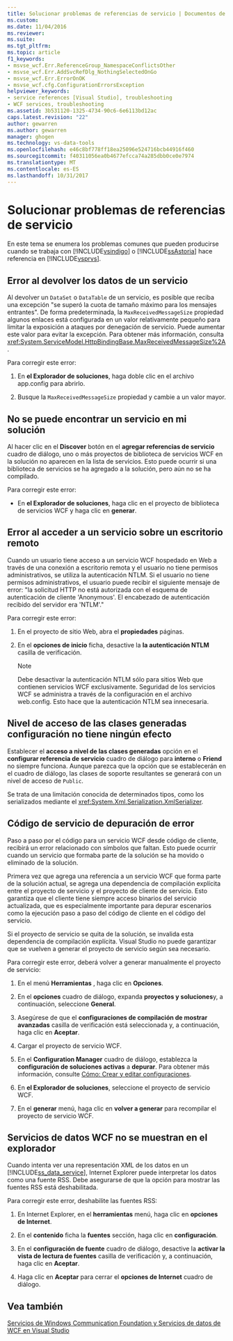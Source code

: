 ```yaml
---
title: Solucionar problemas de referencias de servicio | Documentos de Microsoft
ms.custom: 
ms.date: 11/04/2016
ms.reviewer: 
ms.suite: 
ms.tgt_pltfrm: 
ms.topic: article
f1_keywords:
- msvse_wcf.Err.ReferenceGroup_NamespaceConflictsOther
- msvse_wcf.Err.AddSvcRefDlg_NothingSelectedOnGo
- msvse_wcf.Err.ErrorOnOK
- msvse_wcf.cfg.ConfigurationErrorsException
helpviewer_keywords:
- service references [Visual Studio], troubleshooting
- WCF services, troubleshooting
ms.assetid: 3b531120-1325-4734-90c6-6e6113bd12ac
caps.latest.revision: "22"
author: gewarren
ms.author: gewarren
manager: ghogen
ms.technology: vs-data-tools
ms.openlocfilehash: e46c8bf778ff18ea25096e524716bcb44916f460
ms.sourcegitcommit: f40311056ea0b4677efcca74a285dbb0ce0e7974
ms.translationtype: MT
ms.contentlocale: es-ES
ms.lasthandoff: 10/31/2017
---
```

# <a name="troubleshooting-service-references"></a>Solucionar problemas de referencias de servicio
En este tema se enumera los problemas comunes que pueden producirse cuando se trabaja con [!INCLUDE[vsindigo](../data-tools/includes/vsindigo_md.md)] o [!INCLUDE[ssAstoria](../data-tools/includes/ssastoria_md.md)] hace referencia en [!INCLUDE[vsprvs](../code-quality/includes/vsprvs_md.md)].  
  
## <a name="error-returning-data-from-a-service"></a>Error al devolver los datos de un servicio  
 Al devolver un `DataSet` o `DataTable` de un servicio, es posible que reciba una excepción "se superó la cuota de tamaño máximo para los mensajes entrantes". De forma predeterminada, la `MaxReceivedMessageSize` propiedad algunos enlaces está configurada en un valor relativamente pequeño para limitar la exposición a ataques por denegación de servicio. Puede aumentar este valor para evitar la excepción. Para obtener más información, consulta <xref:System.ServiceModel.HttpBindingBase.MaxReceivedMessageSize%2A>.  
  
 Para corregir este error:  
  
1.  En **el Explorador de soluciones**, haga doble clic en el archivo app.config para abrirlo.  
  
2.  Busque la `MaxReceivedMessageSize` propiedad y cambie a un valor mayor.  
  
## <a name="cannot-find-a-service-in-my-solution"></a>No se puede encontrar un servicio en mi solución  
 Al hacer clic en el **Discover** botón en el **agregar referencias de servicio** cuadro de diálogo, uno o más proyectos de biblioteca de servicios WCF en la solución no aparecen en la lista de servicios. Esto puede ocurrir si una biblioteca de servicios se ha agregado a la solución, pero aún no se ha compilado.  
  
 Para corregir este error:  
  
-   En **el Explorador de soluciones**, haga clic en el proyecto de biblioteca de servicios WCF y haga clic en **generar**.  
  
## <a name="error-accessing-a-service-over-a-remote-desktop"></a>Error al acceder a un servicio sobre un escritorio remoto  
 Cuando un usuario tiene acceso a un servicio WCF hospedado en Web a través de una conexión a escritorio remota y el usuario no tiene permisos administrativos, se utiliza la autenticación NTLM. Si el usuario no tiene permisos administrativos, el usuario puede recibir el siguiente mensaje de error: "la solicitud HTTP no está autorizada con el esquema de autenticación de cliente 'Anonymous'. El encabezado de autenticación recibido del servidor era 'NTLM'."  
  
 Para corregir este error:  
  
1.  En el proyecto de sitio Web, abra el **propiedades** páginas.  
  
2.  En el **opciones de inicio** ficha, desactive la **la autenticación NTLM** casilla de verificación.  
  
    > [!NOTE]
    >  Debe desactivar la autenticación NTLM sólo para sitios Web que contienen servicios WCF exclusivamente. Seguridad de los servicios WCF se administra a través de la configuración en el archivo web.config. Esto hace que la autenticación NTLM sea innecesaria.  
  
## <a name="access-level-for-generated-classes-setting-has-no-effect"></a>Nivel de acceso de las clases generadas configuración no tiene ningún efecto  
 Establecer el **acceso a nivel de las clases generadas** opción en el **configurar referencia de servicio** cuadro de diálogo para **interno** o **Friend** no siempre funciona. Aunque parezca que la opción que se establecerán en el cuadro de diálogo, las clases de soporte resultantes se generará con un nivel de acceso de `Public`.  
  
 Se trata de una limitación conocida de determinados tipos, como los serializados mediante el <xref:System.Xml.Serialization.XmlSerializer>.  
  
## <a name="error-debugging-service-code"></a>Código de servicio de depuración de error  
 Paso a paso por el código para un servicio WCF desde código de cliente, recibirá un error relacionado con símbolos que faltan. Esto puede ocurrir cuando un servicio que formaba parte de la solución se ha movido o eliminado de la solución.  
  
 Primera vez que agrega una referencia a un servicio WCF que forma parte de la solución actual, se agrega una dependencia de compilación explícita entre el proyecto de servicio y el proyecto de cliente de servicio. Esto garantiza que el cliente tiene siempre acceso binarios del servicio actualizada, que es especialmente importante para depurar escenarios como la ejecución paso a paso del código de cliente en el código del servicio.  
  
 Si el proyecto de servicio se quita de la solución, se invalida esta dependencia de compilación explícita. Visual Studio no puede garantizar que se vuelven a generar el proyecto de servicio según sea necesario.  
  
 Para corregir este error, deberá volver a generar manualmente el proyecto de servicio:  
  
1.  En el menú **Herramientas** , haga clic en **Opciones**.  
  
2.  En el **opciones** cuadro de diálogo, expanda **proyectos y soluciones**y, a continuación, seleccione **General**.  
  
3.  Asegúrese de que el **configuraciones de compilación de mostrar avanzadas** casilla de verificación está seleccionada y, a continuación, haga clic en **Aceptar**.  
  
4.  Cargar el proyecto de servicio WCF.  
  
5.  En el **Configuration Manager** cuadro de diálogo, establezca la **configuración de soluciones activas** a **depurar**. Para obtener más información, consulte [Cómo: Crear y editar configuraciones](../ide/how-to-create-and-edit-configurations.md).  
  
6.  En **el Explorador de soluciones**, seleccione el proyecto de servicio WCF.  
  
7.  En el **generar** menú, haga clic en **volver a generar** para recompilar el proyecto de servicio WCF.  
  
## <a name="wcf-data-services-do-not-display-in-the-browser"></a>Servicios de datos WCF no se muestran en el explorador  
 Cuando intenta ver una representación XML de los datos en un [!INCLUDE[ss_data_service](../data-tools/includes/ss_data_service_md.md)], Internet Explorer puede interpretar los datos como una fuente RSS. Debe asegurarse de que la opción para mostrar las fuentes RSS está deshabilitada.  
  
 Para corregir este error, deshabilite las fuentes RSS:  
  
1.  En Internet Explorer, en el **herramientas** menú, haga clic en **opciones de Internet**.  
  
2.  En el **contenido** ficha la **fuentes** sección, haga clic en **configuración**.  
  
3.  En el **configuración de fuente** cuadro de diálogo, desactive la **activar la vista de lectura de fuentes** casilla de verificación y, a continuación, haga clic en **Aceptar**.  
  
4.  Haga clic en **Aceptar** para cerrar el **opciones de Internet** cuadro de diálogo.  
  
## <a name="see-also"></a>Vea también  
 [Servicios de Windows Communication Foundation y Servicios de datos de WCF en Visual Studio](../data-tools/windows-communication-foundation-services-and-wcf-data-services-in-visual-studio.md)